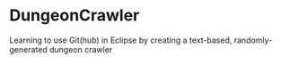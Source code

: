 # DungeonCrawler
Learning to use Git(hub) in Eclipse by creating a text-based, randomly-generated dungeon crawler
